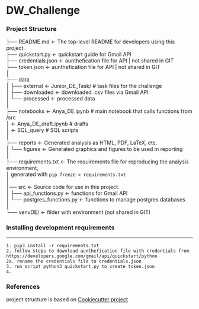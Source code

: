 # DW_Challenge


### Project Structure

├── README.md          <- The top-level README for developers using this project.           
├── quickstart.py      <- quickstart guide for Gmail API                                    
├── credentials.json   <- aunthefication file for  API | not shared in GIT                  
├── token.json         <- aunthefication file for  API | not shared in GIT  
│                                                                                           
├── data                                                                                    
│   ├── external       <- Junior_DE_Task/    # task files for the challenge                
│   ├── downloaded     <- downloaded .csv files via Gmail API                                                 
│   └── processed      <- processed data                      
│                                                                                           
├── notebooks          <- Anya_DE.ipynb         # main notebook that calls functions from /src             
│                      <- Anya_DE_draft.ipynb   # drafts                                    
│                      <- SQL_query             # SQL scripts                               
│                                                                                           
├── reports            <- Generated analysis as HTML, PDF, LaTeX, etc.                      
│   └── figures        <- Generated graphics and figures to be used in reporting            
│                                                                                           
├── requirements.txt   <- The requirements file for reproducing the analysis environment,   
│                         generated with `pip freeze > requirements.txt`                    
│                                                                                           
│── src                <- Source code for use in this project.                              
│   ├── api_functions.py           <-  functions for Gmail API                              
│   └── postgres_functions.py      <-  functions to manage postgres databases  
│                                                                                           
└── venvDE/            <- filder with environment (not shared in GIT)                       

### Installing development requirements
------------

    1. pip3 install -r requirements.txt
    2. follow steps to download aunthefication file with credentials from  https://developers.google.com/gmail/api/quickstart/python
    2a. rename the credentials file to credentials.json
    3. run script python3 quickstart.py to create token.json
    4.

### References

project structure is based on [Cookiecutter project](http://drivendata.github.io/cookiecutter-data-science/)